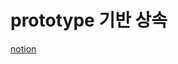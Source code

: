# prototype 기반 상속
[notion](https://concise-drain-a57.notion.site/prototype-7df53721f88d4f24b990e2e966b25ca7)
